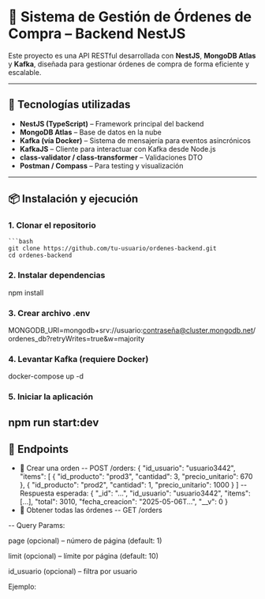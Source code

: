 # 🛒 Sistema de Gestión de Órdenes de Compra – Backend NestJS

Este proyecto es una API RESTful desarrollada con **NestJS**, **MongoDB Atlas** y **Kafka**, diseñada para gestionar órdenes de compra de forma eficiente y escalable.

---

## 🚀 Tecnologías utilizadas

- **NestJS (TypeScript)** – Framework principal del backend
- **MongoDB Atlas** – Base de datos en la nube
- **Kafka (vía Docker)** – Sistema de mensajería para eventos asincrónicos
- **KafkaJS** – Cliente para interactuar con Kafka desde Node.js
- **class-validator / class-transformer** – Validaciones DTO
- **Postman / Compass** – Para testing y visualización

---

## 📦 Instalación y ejecución

### 1. Clonar el repositorio

    ```bash
    git clone https://github.com/tu-usuario/ordenes-backend.git
    cd ordenes-backend
### 2. Instalar dependencias
  npm install
### 3. Crear archivo .env
  MONGODB_URI=mongodb+srv://usuario:contraseña@cluster.mongodb.net/ordenes_db?retryWrites=true&w=majority
### 4. Levantar Kafka (requiere Docker)
  docker-compose up -d
### 5. Iniciar la aplicación
  npm run start:dev
---

## 📮 Endpoints
- 🔹 Crear una orden
-- POST /orders:
    {
  "id_usuario": "usuario3442",
  "items": [
    { "id_producto": "prod3", "cantidad": 3, "precio_unitario": 670 },
    { "id_producto": "prod2", "cantidad": 1, "precio_unitario": 1000 }
  ]
-- Respuesta esperada:
  {
  "_id": "...",
  "id_usuario": "usuario3442",
  "items": [...],
  "total": 3010,
  "fecha_creacion": "2025-05-06T...",
  "__v": 0
}
- 🔹 Obtener todas las órdenes
-- GET /orders

-- Query Params:

page (opcional) – número de página (default: 1)

limit (opcional) – límite por página (default: 10)

id_usuario (opcional) – filtra por usuario

Ejemplo:




